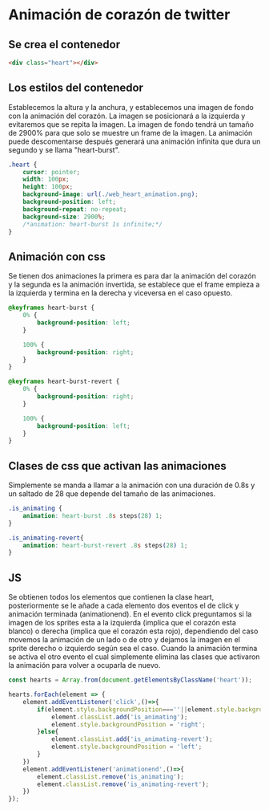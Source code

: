 # Animación de corazón de twitter

## Se crea el contenedor

```html
<div class="heart"></div>
```

## Los estilos del contenedor

Establecemos la altura y la anchura, y establecemos una imagen de fondo con la animación del corazón.
La imagen se posicionará a la izquierda y evitaremos que se repita la imagen. La imagen de fondo tendrá 
un tamaño de 2900% para que solo se muestre un frame de la imagen. La animación puede descomentarse después
generará una animación infinita que dura un segundo y se llama "heart-burst".

```css
.heart {
    cursor: pointer;
    width: 100px;
    height: 100px;
    background-image: url(./web_heart_animation.png);
    background-position: left;
    background-repeat: no-repeat;
    background-size: 2900%;
    /*animation: heart-burst 1s infinite;*/
}
```

## Animación con css

Se tienen dos animaciones la primera es para dar la animación del corazón y la segunda es la animación invertida,
se establece que el frame empieza a la izquierda y termina en la derecha y viceversa en el caso opuesto.

```css
@keyframes heart-burst {
    0% {
        background-position: left;
    }

    100% {
        background-position: right;
    }
}

@keyframes heart-burst-revert {
    0% {
        background-position: right;
    }

    100% {
        background-position: left;
    }
}
```

## Clases de css que activan las animaciones

Simplemente se manda a llamar a la animación con una duración de 0.8s y un saltado de 28 que depende del tamaño 
de las animaciones.

```css
.is_animating {
    animation: heart-burst .8s steps(28) 1;
}

.is_animating-revert{
    animation: heart-burst-revert .8s steps(28) 1;
}
```

## JS 

Se obtienen todos los elementos que contienen la clase heart, posteriormente se le añade a cada elemento
dos eventos el de click y animación terminada (animationend). En el evento click preguntamos si la imagen
de los sprites esta a la izquierda (implica que el corazón esta blanco) o derecha (implica que el corazón esta rojo), dependiendo del caso movemos la animación de un lado o de otro y dejamos la imagen en el sprite derecho
o izquierdo según sea el caso. Cuando la animación termina se activa el otro evento el cual simplemente
elimina las clases que activaron la animación para volver a ocuparla de nuevo.

```js
const hearts = Array.from(document.getElementsByClassName('heart'));

hearts.forEach(element => {
    element.addEventListener('click',()=>{
        if(element.style.backgroundPosition===''||element.style.backgroundPosition==='left center'){
            element.classList.add('is_animating');
            element.style.backgroundPosition = 'right';
        }else{
            element.classList.add('is_animating-revert');
            element.style.backgroundPosition = 'left';
        }
    })
    element.addEventListener('animationend',()=>{
        element.classList.remove('is_animating');
        element.classList.remove('is_animating-revert');
    })
});
```